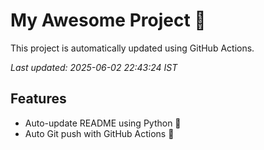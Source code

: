 # My Awesome Project 🚀

This project is automatically updated using GitHub Actions.

_Last updated: 2025-06-02 22:43:24 IST_

## Features
- Auto-update README using Python 🐍
- Auto Git push with GitHub Actions 🤖
